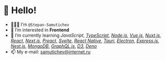# 👋 Hello!

- 👨🏻‍💻 I’m `@Stepan-Samutichev`
- 👀 I’m interested in __Frontend__
- 🌱 I’m currently learning _JavaScript_, [_TypeScript_](https://github.com/microsoft/TypeScript), [_Node.js_](https://github.com/nodejs/node), [_Vue.js_](https://github.com/vuejs/core), [_Nuxt.js_](https://github.com/nuxt/framework), [_React_](https://github.com/facebook/react), [_Next.js_](https://github.com/vercel/next.js), [_Preact_](https://github.com/preactjs/preact), [_Svelte_](https://github.com/sveltejs/svelte), [_React Native_](https://github.com/facebook/react-native), [_Tauri_](https://github.com/tauri-apps/tauri), [_Electron_](https://github.com/electron/electron), [_Express.js_](https://github.com/expressjs/express), [_Nest.js_](https://github.com/nestjs/nest), [_MongoDB_](https://github.com/mongodb/mongo), [_GraphQL.js_](https://github.com/graphql/graphql-js), [_D3_](https://github.com/d3/d3), [_Deno_](https://github.com/denoland/deno)
- 📫 My e-mail: <ins>samutichev@internet.ru</ins>

<!---
Stepan-Samutichev/Stepan-Samutichev is a ✨ special ✨ repository because its `README.md` (this file) appears on your GitHub profile.
You can click the Preview link to take a look at your changes.
--->
